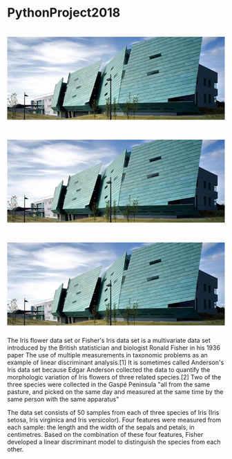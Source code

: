 # PythonProject2018

<h1 align="left">
  <img src="banner-galwaycampus_6.jpg" alt="GMIT Logo" />
</h1>
<h1 align="center">
  <img src="banner-galwaycampus_6.jpg" alt="GMIT Logo" />
</h1>
<h1 align="right">
  <img src="banner-galwaycampus_6.jpg" alt="GMIT Logo" />
</h1>
The Iris flower data set or Fisher's Iris data set is a multivariate data set introduced by the British statistician and biologist Ronald Fisher in his 1936 paper The use of multiple measurements in taxonomic problems as an example of linear discriminant analysis.[1] It is sometimes called Anderson's Iris data set because Edgar Anderson collected the data to quantify the morphologic variation of Iris flowers of three related species.[2] Two of the three species were collected in the Gaspé Peninsula "all from the same pasture, and picked on the same day and measured at the same time by the same person with the same apparatus"

The data set consists of 50 samples from each of three species of Iris (Iris setosa, Iris virginica and Iris versicolor). Four features were measured from each sample: the length and the width of the sepals and petals, in centimetres. Based on the combination of these four features, Fisher developed a linear discriminant model to distinguish the species from each other.


